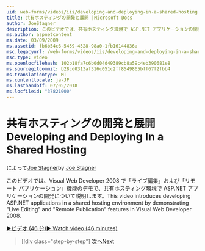 ```yaml
---
uid: web-forms/videos/iis/developing-and-deploying-in-a-shared-hosting
title: 共有ホスティングの開発と展開 |Microsoft Docs
author: JoeStagner
description: このビデオでは、共有ホスティング環境で ASP.NET アプリケーションの開発を紹介で&quot;ライブ編集&quot;と&quot;リモート パブリケーション (& a).
ms.author: aspnetcontent
ms.date: 03/09/2009
ms.assetid: fb6b54c6-5459-4528-98a0-1fb16144836a
msc.legacyurl: /web-forms/videos/iis/developing-and-deploying-in-a-shared-hosting
msc.type: video
ms.openlocfilehash: 102b18fa7c6b0d04d49389cb8a59c4eb390681e8
ms.sourcegitcommit: b28cd0313af316c051c2ff8549865bff67f2fbb4
ms.translationtype: MT
ms.contentlocale: ja-JP
ms.lasthandoff: 07/05/2018
ms.locfileid: "37821000"
---
```

<a name="developing-and-deploying-in-a-shared-hosting"></a><span data-ttu-id="8e77f-103">共有ホスティングの開発と展開</span><span class="sxs-lookup"><span data-stu-id="8e77f-103">Developing and Deploying In a Shared Hosting</span></span>
====================
<span data-ttu-id="8e77f-104">によって[Joe Stagner](https://github.com/JoeStagner)</span><span class="sxs-lookup"><span data-stu-id="8e77f-104">by [Joe Stagner](https://github.com/JoeStagner)</span></span>

<span data-ttu-id="8e77f-105">このビデオでは、Visual Web Developer 2008 で「ライブ編集」および「リモート パブリケーション」機能のデモで、共有ホスティング環境で ASP.NET アプリケーションの開発について説明します。</span><span class="sxs-lookup"><span data-stu-id="8e77f-105">This video introduces developing ASP.NET applications in a shared hosting environment by demonstrating "Live Editing" and "Remote Publication" features in Visual Web Developer 2008.</span></span>

[<span data-ttu-id="8e77f-106">&#9654;ビデオ (46 分)</span><span class="sxs-lookup"><span data-stu-id="8e77f-106">&#9654; Watch video (46 minutes)</span></span>](https://channel9.msdn.com/Blogs/ASP-NET-Site-Videos/developing-and-deploying-in-a-shared-hosting)

> [!div class="step-by-step"]
> [<span data-ttu-id="8e77f-107">次へ</span><span class="sxs-lookup"><span data-stu-id="8e77f-107">Next</span></span>](working-with-iis7-deligated-admin.md)
